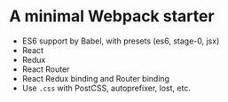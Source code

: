 # A minimal Webpack starter

- ES6 support by Babel, with presets (es6, stage-0, jsx)
- React
- Redux
- React Router
- React Redux binding and Router binding
- Use `.css` with PostCSS, autoprefixer, lost, etc.
